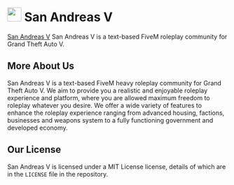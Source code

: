 # <img src="https://i.imgur.com/EX4KZqT.png" width="32" height="32"> San Andreas V 

[San Andreas V](https://sanandreasv.com/) San Andreas V is a text-based FiveM roleplay community for Grand Theft Auto V.

## More About Us
San Andreas V is a text-based FiveM heavy roleplay community for Grand Theft Auto V. 
We aim to provide you a realistic and enjoyable roleplay experience and platform, where you are allowed maximum freedom to roleplay whatever you desire. We offer a wide variety of features to enhance the roleplay experience ranging from advanced housing, factions, businesses and weapons system to a fully functioning government and developed economy.

## Our License
San Andreas V is licensed under a MIT License license, details of which are in the `LICENSE` file in the repository.
